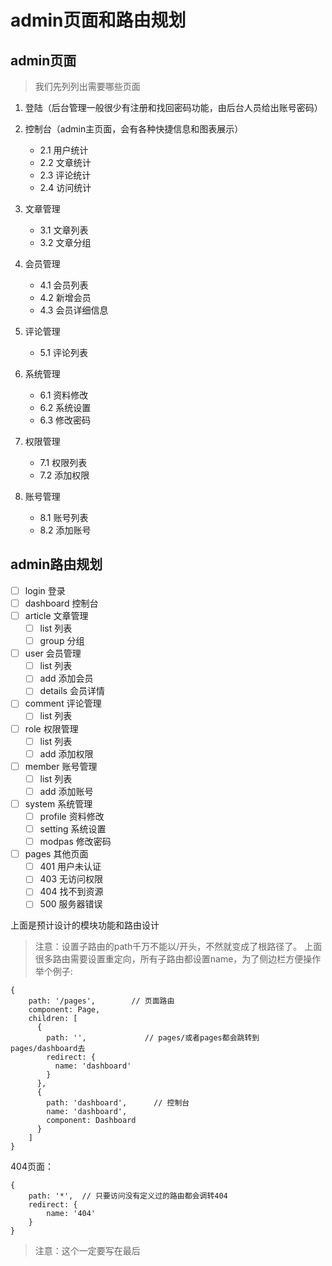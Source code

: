 # admin页面和路由规划
## admin页面
> 我们先列列出需要哪些页面
1. 登陆（后台管理一般很少有注册和找回密码功能，由后台人员给出账号密码）
2. 控制台（admin主页面，会有各种快捷信息和图表展示）
    - 2.1 用户统计
    - 2.2 文章统计
    - 2.3 评论统计
    - 2.4 访问统计
    
3. 文章管理
    - 3.1 文章列表
    - 3.2 文章分组
    
4. 会员管理
    - 4.1 会员列表
    - 4.2 新增会员
    - 4.3 会员详细信息
    
5. 评论管理
    - 5.1 评论列表
    
6. 系统管理
    - 6.1 资料修改
    - 6.2 系统设置
    - 6.3 修改密码
    
7. 权限管理
    - 7.1 权限列表
    - 7.2 添加权限
    
8. 账号管理
    - 8.1 账号列表
    - 8.2 添加账号   
    
## admin路由规划

- [ ] login  登录
- [ ] dashboard 控制台
- [ ] article   文章管理
    - [ ] list    列表
    - [ ] group   分组
- [ ] user      会员管理
    - [ ] list    列表
    - [ ] add     添加会员
    - [ ] details    会员详情
- [ ] comment   评论管理
    - [ ] list    列表
    
- [ ] role      权限管理
    - [ ] list    列表
    - [ ] add     添加权限

- [ ] member    账号管理
    - [ ] list    列表
    - [ ] add     添加账号
    
- [ ]  system    系统管理
    - [ ] profile  资料修改
    - [ ] setting  系统设置
    - [ ] modpas   修改密码

- [ ] pages     其他页面
    - [ ] 401      用户未认证
    - [ ] 403      无访问权限   
    - [ ] 404      找不到资源
    - [ ] 500      服务器错误

上面是预计设计的模块功能和路由设计

> 注意：设置子路由的path千万不能以/开头，不然就变成了根路径了。
上面很多路由需要设置重定向，所有子路由都设置name，为了侧边栏方便操作
举个例子:
```
{
    path: '/pages',        // 页面路由
    component: Page,
    children: [
      {
        path: '',             // pages/或者pages都会跳转到pages/dashboard去
        redirect: {
          name: 'dashboard'
        }
      },
      {
        path: 'dashboard',      // 控制台
        name: 'dashboard',
        component: Dashboard
      }
    ]
}      
```
404页面：
```
{
    path: '*',  // 只要访问没有定义过的路由都会调转404
    redirect: {
        name: '404'
    }
}
```
> 注意：这个一定要写在最后
